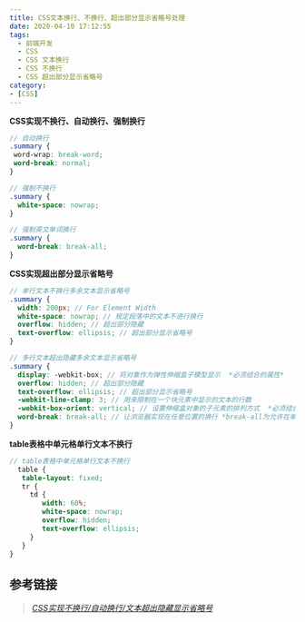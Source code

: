 ```yaml
---
title: CSS文本换行、不换行、超出部分显示省略号处理
date: 2020-04-10 17:12:55
tags:
  - 前端开发
  - CSS
  - CSS 文本换行
  - CSS 不换行
  - CSS 超出部分显示省略号
category:
- [CSS]
---
```


**CSS实现不换行、自动换行、强制换行**
```scss
// 自动换行
.summary {
 word-wrap: break-word;
 word-break: normal;
}

// 强制不换行
.summary {
  white-space: nowrap;
}

// 强制英文单词换行
.summary {
  word-break: break-all;
}
```

**CSS实现超出部分显示省略号**
```scss
// 单行文本不换行多余文本显示省略号
.summary {
  width: 200px; // For Element Width
  white-space: nowrap; // 规定段落中的文本不进行换行
  overflow: hidden; // 超出部分隐藏
  text-overflow: ellipsis; // 超出部分显示省略号
}

// 多行文本超出隐藏多余文本显示省略号
.summary {
  display: -webkit-box; // 将对象作为弹性伸缩盒子模型显示  *必须结合的属性*
  overflow: hidden; // 超出部分隐藏
  text-overflow: ellipsis; // 超出部分显示省略号
  -webkit-line-clamp: 3; // 用来限制在一个块元素中显示的文本的行数
  -webkit-box-orient: vertical; // 设置伸缩盒对象的子元素的排列方式  *必须结合的属性*
  word-break: break-all; // 让浏览器实现在任意位置的换行 *break-all为允许在单词内换行*
}
```

**table表格中单元格单行文本不换行**
```scss
// table表格中单元格单行文本不换行
  table {
   table-layout: fixed;
   tr {
     td {
        width: 60%;
        white-space: nowrap;
        overflow: hidden;
        text-overflow: ellipsis;
     }
   }
}
```

## 参考链接
> [*CSS实现不换行/自动换行/文本超出隐藏显示省略号*](https://www.cnblogs.com/coolsboy/p/11495836.html)
